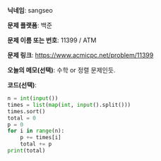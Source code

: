 **닉네임**: sangseo

**문제 플랫폼**: 백준

**문제 이름 또는 번호**: 11399 / ATM

**문제 링크**: https://www.acmicpc.net/problem/11399

**오늘의 메모(선택)**: 수학 or 정렬 문제인듯.

**코드(선택)**:
```python
n = int(input())
times = list(map(int, input().split()))
times.sort()
total = 0
p = 0
for i in range(n):
    p += times[i]
    total += p
print(total)
```
